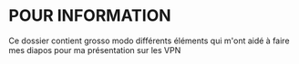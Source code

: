 # POUR INFORMATION

Ce dossier contient grosso modo différents éléments qui m'ont aidé à faire mes diapos pour ma présentation sur les VPN